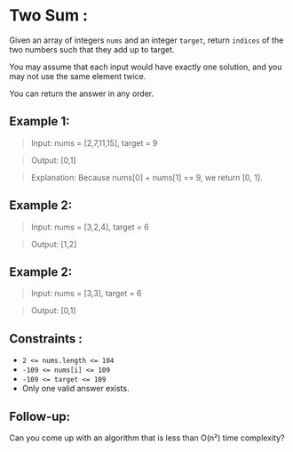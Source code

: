 # Two Sum :

Given an array of integers `nums` and an integer `target`, return `indices` of the two numbers such that they add up to target.

You may assume that each input would have exactly one solution, and you may not use the same element twice.

You can return the answer in any order.

## Example 1:
> Input: nums = [2,7,11,15], target = 9

> Output: [0,1]

> Explanation: Because nums[0] + nums[1] == 9, we return [0, 1].

## Example 2:
> Input: nums = [3,2,4], target = 6

> Output: [1,2]

## Example 2:
> Input: nums = [3,3], target = 6

> Output: [0,1]

## Constraints :
- `2 <= nums.length <= 104`
- `-109 <= nums[i] <= 109`
- `-109 <= target <= 109`
- Only one valid answer exists.

## Follow-up: 
Can you come up with an algorithm that is less than O(n²) time complexity?